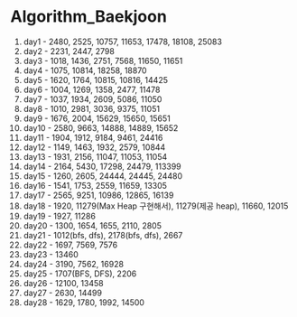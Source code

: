 # Algorithm_Baekjoon
1. day1 - 2480, 2525, 10757, 11653, 17478, 18108, 25083
2. day2 - 2231, 2447, 2798
3. day3 - 1018, 1436, 2751, 7568, 11650, 11651
4. day4 - 1075, 10814, 18258, 18870
5. day5 - 1620, 1764, 10815, 10816, 14425
6. day6 - 1004, 1269, 1358, 2477, 11478
7. day7 - 1037, 1934, 2609, 5086, 11050
8. day8 - 1010, 2981, 3036, 9375, 11051
9. day9 - 1676, 2004, 15629, 15650, 15651
10. day10 - 2580, 9663, 14888, 14889, 15652
11. day11 - 1904, 1912, 9184, 9461, 24416
12. day12 - 1149, 1463, 1932, 2579, 10844
13. day13 - 1931, 2156, 11047, 11053, 11054
14. day14 - 2164, 5430, 17298, 24479, 113399
15. day15 - 1260, 2605, 24444, 24445, 24480
16. day16 - 1541, 1753, 2559, 11659, 13305
17. day17 - 2565, 9251, 10986, 12865, 16139
18. day18 - 1920, 11279(Max Heap 구현해서), 11279(제공 heap), 11660, 12015
19. day19 - 1927, 11286
20. day20 - 1300, 1654, 1655, 2110, 2805
21. day21 - 1012(bfs, dfs), 2178(bfs, dfs), 2667
22. day22 - 1697, 7569, 7576
23. day23 - 13460
24. day24 - 3190, 7562, 16928
25. day25 - 1707(BFS, DFS), 2206
26. day26 - 12100, 13458
27. day27 - 2630, 14499
28. day28 - 1629, 1780, 1992, 14500
